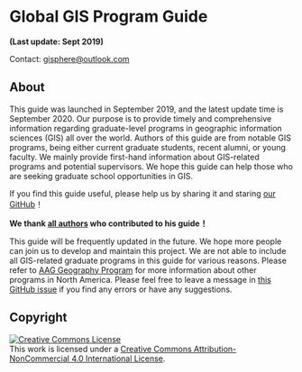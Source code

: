 
# Global GIS Program Guide
**(Last update: Sept 2019)**


Contact: gisphere@outlook.com

## About

This guide was launched in September 2019, and the latest update time is September 2020. Our purpose is to provide timely and comprehensive information regarding graduate-level programs in geographic information sciences (GIS) all over the world. Authors of this guide are from notable GIS programs, being either current graduate students, recent alumni, or young faculty. We mainly provide first-hand information about GIS-related programs and potential supervisors. We hope this guide can help those who are seeking graduate school opportunities in GIS.

If you find this guide useful, please help us by sharing it and staring [our GitHub](https://github.com/GIS-Info/GIS-Info.github.io/)！

**We thank [all authors](/authors) who contributed to his guide！**

This guide will be frequently updated in the future. We hope more people can join us to develop and maintain this project. We are not able to include all GIS-related graduate programs in this guide for various reasons. Please refer to [AAG Geography Program](http://www.aag.org/guide) for more information about other programs in North America. Please feel free to leave a message in [this GitHub issue](https://github.com/GIS-Info/GIS-Info.github.io/issues) if you find any errors or have any suggestions.

## Copyright

<a rel="license" href="http://creativecommons.org/licenses/by-nc/4.0/"><img alt="Creative Commons License" style="border-width:0" src="https://i.creativecommons.org/l/by-nc/4.0/88x31.png" /></a><br />This work is licensed under a <a rel="license" href="http://creativecommons.org/licenses/by-nc/4.0/">Creative Commons Attribution-NonCommercial 4.0 International License</a>.
